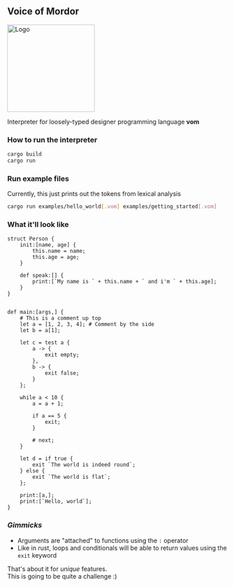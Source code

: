 ## Voice of Mordor

<img src="https://user-images.githubusercontent.com/50222963/92097821-69122a00-edd0-11ea-8ca4-98dff122517d.png" alt="Logo" width="200" />

Interpreter for loosely-typed designer programming language **vom**

### How to run the interpreter

```bash
cargo build
cargo run
```

### Run example files 
Currently, this just prints  out the tokens from lexical analysis

```bash
cargo run examples/hello_world[.vom] examples/getting_started[.vom]
```


### What it'll look like
  
```
struct Person {
    init:[name, age] {
        this.name = name;
        this.age = age;
    }

    def speak:[] {
        print:[`My name is ` + this.name + ` and i'm ` + this.age];
    }
}


def main:[args,] {
    # This is a comment up top
    let a = [1, 2, 3, 4]; # Comment by the side
    let b = a[1];

    let c = test a {
        a -> {
            exit empty;
        },
        b -> {
            exit false;
        }
    };

    while a < 10 {
        a = a + 1;

        if a == 5 {
            exit;
        }

        # next;
    }

    let d = if true {
        exit `The world is indeed round`;
    } else {
        exit `The world is flat`;
    };

    print:[a,];
    print:[`Hello, world`];
}
```

### _Gimmicks_

- Arguments are "attached" to functions using the `:` operator
- Like in rust, loops and conditionals will be able to return values using the `exit` keyword

That's about it for _unique_ features.
<br />
This is going to be quite a challenge :)

